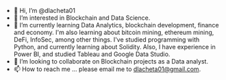 - 👋 Hi, I’m @dlacheta01
- 👀 I’m interested in Blockchain and Data Science.
- 🌱 I’m currently learning Data Analytics, blockchain development, finance and economy. I'm also learning about bitcoin mining, ethereum mining, DeFi, InfoSec, among other things. I've studied programming with Python, and currently learning about Solidity. Also, I have experience in Power BI, and studied Tableau and Google Data Studio. 
- 💞️ I’m looking to collaborate on Blockchain projects as a Data analyst.  
- 📫 How to reach me ... please email me to dlacheta01@gmail.com.

<!---
dlacheta01/dlacheta01 is a ✨ special ✨ repository because its `README.md` (this file) appears on your GitHub profile.
You can click the Preview link to take a look at your changes.
--->
